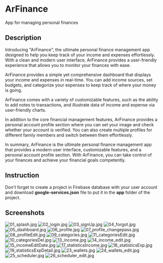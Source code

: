 # ArFinance
App for managing personal finances

## Description
Introducing "ArFinance", the ultimate personal finance management app designed to help you keep track of your
income and expenses effortlessly. With a clean and modern user interface, ArFinance provides a user-friendly
experience that allows you to monitor your finances with ease.

ArFinance provides a simple yet comprehensive dashboard that displays your income and expenses in real-time.
You can add income sources, set budgets, and categorize your expenses to keep track of where your money is going.

ArFinance comes with a variety of customizable features, such as the ability to add notes to transactions, and
illustrate data of income and expense via user-friendly charts.

In addition to the core financial management features, ArFinance provides a personal account profile section
where you can set your image and check whether your account is verified. You can also create multiple profiles for
different family members and switch between them effortlessly.

In summary, ArFinance is the ultimate personal finance management app that provides a modern user interface,
customizable features, and a personal account profile section. With ArFinance, you can take control of your
finances and achieve your financial goals competently.

## Instruction
Don't forget to create a project in Firebase database with your user account and download **google-services.json**
file to put it in the **app** folder of the project.

## Screenshots
![01_splash.jpg](screenshots/01_splash.jpg)
![02_login.jpg](screenshots/02_login.jpg)
![03_signUp.jpg](screenshots/03_signUp.jpg)
![04_forgot.jpg](screenshots/04_forgot.jpg)
![05_dashboard.jpg](screenshots/05_dashboard.jpg)
![06_profile.jpg](screenshots/06_profile.jpg)
![07_profile_changepass.jpg](screenshots/07_profile_changepass.jpg)
![08_profileEdit.jpg](screenshots/08_profileEdit.jpg)
![09_categories.jpg](screenshots/09_categories.jpg)
![11_categoriesEdit.jpg](screenshots/11_categoriesEdit.jpg)
![10_categoriesDel.jpg](screenshots/10_categoriesDel.jpg)
![13_income.jpg](screenshots/13_income.jpg)
![14_income_edit.jpg](screenshots/14_income_edit.jpg)
![15_incomeEditDate.jpg](screenshots/15_incomeEditDate.jpg)
![17_statisticsIncome.jpg](screenshots/17_statisticsIncome.jpg)
![18_statisticsExp.jpg](screenshots/18_statisticsExp.jpg)
![19_statisticsExpDetail.jpg](screenshots/19_statisticsExpDetail.jpg)
![23_wallets.jpg](screenshots/23_wallets.jpg)
![24_wallets_edit.jpg](screenshots/24_wallets_edit.jpg)
![25_scheduler.jpg](screenshots/25_scheduler.jpg)
![26_scheduler_edit.jpg](screenshots/26_scheduler_edit.jpg)
